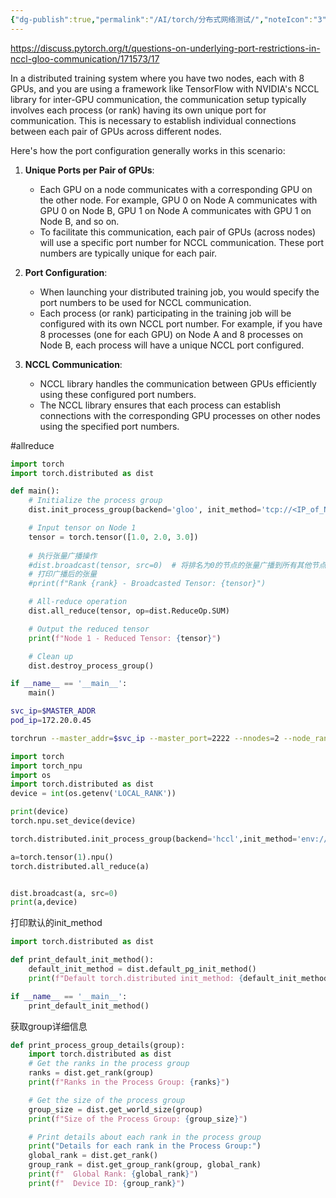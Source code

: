 ```yaml
---
{"dg-publish":true,"permalink":"/AI/torch/分布式网络测试/","noteIcon":"3"}
---
```


https://discuss.pytorch.org/t/questions-on-underlying-port-restrictions-in-nccl-gloo-communication/171573/17

In a distributed training system where you have two nodes, each with 8 GPUs, and you are using a framework like TensorFlow with NVIDIA's NCCL library for inter-GPU communication, the communication setup typically involves each process (or rank) having its own unique port for communication. This is necessary to establish individual connections between each pair of GPUs across different nodes.

Here's how the port configuration generally works in this scenario:

1. **Unique Ports per Pair of GPUs**:
    
    - Each GPU on a node communicates with a corresponding GPU on the other node. For example, GPU 0 on Node A communicates with GPU 0 on Node B, GPU 1 on Node A communicates with GPU 1 on Node B, and so on.
    - To facilitate this communication, each pair of GPUs (across nodes) will use a specific port number for NCCL communication. These port numbers are typically unique for each pair.
2. **Port Configuration**:
    
    - When launching your distributed training job, you would specify the port numbers to be used for NCCL communication.
    - Each process (or rank) participating in the training job will be configured with its own NCCL port number. For example, if you have 8 processes (one for each GPU) on Node A and 8 processes on Node B, each process will have a unique NCCL port configured.
3. **NCCL Communication**:
    
    - NCCL library handles the communication between GPUs efficiently using these configured port numbers.
    - The NCCL library ensures that each process can establish connections with the corresponding GPU processes on other nodes using the specified port numbers.

#allreduce
```py
import torch
import torch.distributed as dist

def main():
    # Initialize the process group
    dist.init_process_group(backend='gloo', init_method='tcp://<IP_of_Node_1>:<Port>', rank=0, world_size=2)

    # Input tensor on Node 1
    tensor = torch.tensor([1.0, 2.0, 3.0])
    
    # 执行张量广播操作
    #dist.broadcast(tensor, src=0)  # 将排名为0的节点的张量广播到所有其他节点
    # 打印广播后的张量
    #print(f"Rank {rank} - Broadcasted Tensor: {tensor}")

    # All-reduce operation
    dist.all_reduce(tensor, op=dist.ReduceOp.SUM)

    # Output the reduced tensor
    print(f"Node 1 - Reduced Tensor: {tensor}")

    # Clean up
    dist.destroy_process_group()

if __name__ == '__main__':
    main()


```



```sh
svc_ip=$MASTER_ADDR
pod_ip=172.20.0.45

torchrun --master_addr=$svc_ip --master_port=2222 --nnodes=2 --node_rank=$RANK --nproc_per_node=8 hly.py

```

```py
import torch
import torch_npu
import os
import torch.distributed as dist
device = int(os.getenv('LOCAL_RANK'))

print(device)
torch.npu.set_device(device)

torch.distributed.init_process_group(backend='hccl',init_method='env://')

a=torch.tensor(1).npu()
torch.distributed.all_reduce(a)


dist.broadcast(a, src=0)
print(a,device)

```


打印默认的init_method
```py
import torch.distributed as dist

def print_default_init_method():
    default_init_method = dist.default_pg_init_method()
    print(f"Default torch.distributed init_method: {default_init_method}")

if __name__ == '__main__':
    print_default_init_method()

```

获取group详细信息
```py
def print_process_group_details(group):
    import torch.distributed as dist
    # Get the ranks in the process group
    ranks = dist.get_rank(group)
    print(f"Ranks in the Process Group: {ranks}")

    # Get the size of the process group
    group_size = dist.get_world_size(group)
    print(f"Size of the Process Group: {group_size}")

    # Print details about each rank in the process group
    print("Details for each rank in the Process Group:")
    global_rank = dist.get_rank()
    group_rank = dist.get_group_rank(group, global_rank)
    print(f"  Global Rank: {global_rank}")
    print(f"  Device ID: {group_rank}")

```